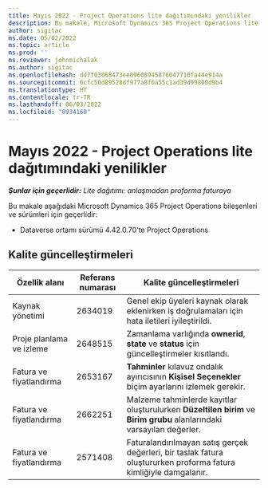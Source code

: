 ```yaml
---
title: Mayıs 2022 - Project Operations lite dağıtımındaki yenilikler
description: Bu makale, Microsoft Dynamics 365 Project Operations lite dağıtımının Mayıs 2022 sürümünde kullanılabilen kalite güncelleştirmeleri hakkında bilgi sağlar.
author: sigitac
ms.date: 05/02/2022
ms.topic: article
ms.prod: ''
ms.reviewer: johnmichalak
ms.author: sigitac
ms.openlocfilehash: dd7f03068473ee09608945876047710fa44e914a
ms.sourcegitcommit: 6cfc50d89528df977a8f6a55c1ad39d99800d9b4
ms.translationtype: HT
ms.contentlocale: tr-TR
ms.lasthandoff: 06/03/2022
ms.locfileid: "8934160"
---
```

# <a name="whats-new-may-2022---project-operations-lite-deployment"></a>Mayıs 2022 - Project Operations lite dağıtımındaki yenilikler

_**Şunlar için geçerlidir:** Lite dağıtımı: anlaşmadan proforma faturaya_

Bu makale aşağıdaki Microsoft Dynamics 365 Project Operations bileşenleri ve sürümleri için geçerlidir:

- Dataverse ortamı sürümü 4.42.0.70'te Project Operations

## <a name="quality-updates"></a>Kalite güncelleştirmeleri

| Özellik alanı | Referans numarası | Kalite güncelleştirmeleri |
| --- | --- | --- |
| Kaynak yönetimi | 2634019 | Genel ekip üyeleri kaynak olarak eklenirken iş doğrulamaları için hata iletileri iyileştirildi. |
| Proje planlama ve izleme | 2648515 | Zamanlama varlığında **ownerid**, **state** ve **status** için güncelleştirmeler kısıtlandı. |
| Fatura ve fiyatlandırma | 2653167 | **Tahminler** kılavuz ondalık ayırıcısının **Kişisel Seçenekler** biçim ayarlarını izlemek gerekir. |
| Fatura ve fiyatlandırma| 2662251 | Malzeme tahminlerde kayıtlar oluşturulurken **Düzeltilen birim** ve **Birim grubu** alanlarındaki varsayılan değerler. |
| Fatura ve fiyatlandırma| 2571408 | Faturalandırılmayan satış gerçek değerleri, bir taslak fatura oluştururken proforma fatura kimliğiyle damgalanır. |
